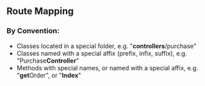 ## Route Mapping

### By Convention:
  * Classes located in a special folder, e.g. "**controllers**/purchase"
  * Classes named with a special affix (prefix, infix, suffix), e.g. "Purchase**Controller**"
  * Methods with special names, or named with a special affix, e.g. "**get**Order", or "**Index**"
